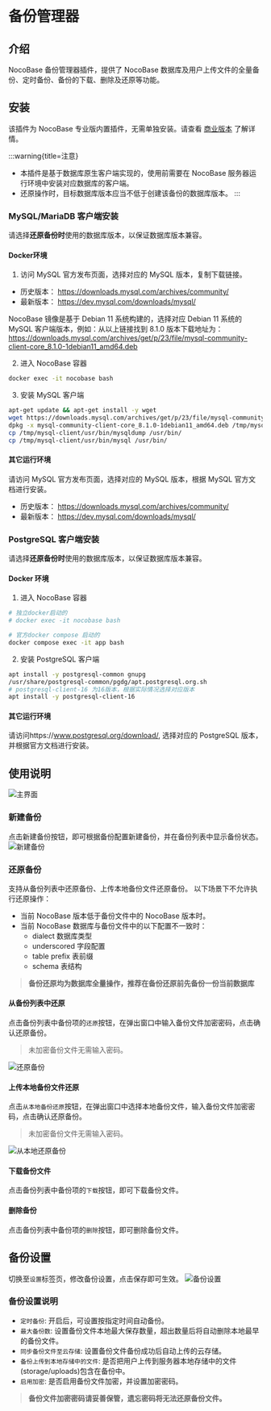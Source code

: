 # 备份管理器

<PluginInfo name="backups"></PluginInfo>

## 介绍

NocoBase 备份管理器插件，提供了 NocoBase 数据库及用户上传文件的全量备份、定时备份、备份的下载、删除及还原等功能。

## 安装

该插件为 NocoBase 专业版内置插件，无需单独安装。请查看 <a target="_blank" href="https://www.nocobase.com/cn/commercial">商业版本</a> 了解详情。

:::warning{title=注意}
- 本插件是基于数据库原生客户端实现的，使用前需要在 NocoBase 服务器运行环境中安装对应数据库的客户端。
- 还原操作时，目标数据库版本应当不低于创建该备份的数据库版本。
:::

### MySQL/MariaDB 客户端安装

请选择<strong>还原备份时</strong>使用的数据库版本，以保证数据库版本兼容。

#### Docker环境

1. 访问 MySQL 官方发布页面，选择对应的 MySQL 版本，复制下载链接。
- 历史版本： https://downloads.mysql.com/archives/community/
- 最新版本： https://dev.mysql.com/downloads/mysql/

NocoBase 镜像是基于 Debian 11 系统构建的，选择对应 Debian 11 系统的 MySQL 客户端版本，例如：从以上链接找到 8.1.0 版本下载地址为：https://downloads.mysql.com/archives/get/p/23/file/mysql-community-client-core_8.1.0-1debian11_amd64.deb

2. 进入 NocoBase 容器
```bash
docker exec -it nocobase bash
```

3. 安装 MySQL 客户端
```bash
apt-get update && apt-get install -y wget
wget https://downloads.mysql.com/archives/get/p/23/file/mysql-community-client-core_8.1.0-1debian11_amd64.deb
dpkg -x mysql-community-client-core_8.1.0-1debian11_amd64.deb /tmp/mysql-client
cp /tmp/mysql-client/usr/bin/mysqldump /usr/bin/
cp /tmp/mysql-client/usr/bin/mysql /usr/bin/
```

#### 其它运行环境

请访问 MySQL 官方发布页面，选择对应的 MySQL 版本，根据 MySQL 官方文档进行安装。
- 历史版本： https://downloads.mysql.com/archives/community/
- 最新版本： https://dev.mysql.com/downloads/mysql/

### PostgreSQL 客户端安装

请选择<strong>还原备份时</strong>使用的数据库版本，以保证数据库版本兼容。

#### Docker 环境

1. 进入 NocoBase 容器

```bash
# 独立docker启动的
# docker exec -it nocobase bash

# 官方docker compose 启动的
docker compose exec -it app bash
```

2. 安装 PostgreSQL 客户端

```bash
apt install -y postgresql-common gnupg
/usr/share/postgresql-common/pgdg/apt.postgresql.org.sh
# postgresql-client-16 为16版本，根据实际情况选择对应版本
apt install -y postgresql-client-16
```

#### 其它运行环境

请访问https://www.postgresql.org/download/, 选择对应的 PostgreSQL 版本，并根据官方文档进行安装。

## 使用说明

![主界面](./static/main-screen.png)

### 新建备份

点击新建备份按钮，即可根据备份配置新建备份，并在备份列表中显示备份状态。
![新建备份](./static/new-backup.png)

### 还原备份

支持从备份列表中还原备份、上传本地备份文件还原备份。
以下场景下不允许执行还原操作：
- 当前 NocoBase 版本低于备份文件中的 NocoBase 版本时。
- 当前 NocoBase 数据库与备份文件中的以下配置不一致时：
  - dialect 数据库类型
  - underscored 字段配置
  - table prefix 表前缀
  - schema 表结构

> **备份还原均为数据库全量操作，推荐在备份还原前先备份一份当前数据库**

#### 从备份列表中还原

点击备份列表中备份项的`还原`按钮，在弹出窗口中输入备份文件加密密码，点击确认还原备份。
> 未加密备份文件无需输入密码。

![还原备份](./static/restore-backup.png)

#### 上传本地备份文件还原

点击`从本地备份还原`按钮，在弹出窗口中选择本地备份文件，输入备份文件加密密码，点击确认还原备份。
> 未加密备份文件无需输入密码。

![从本地还原备份](./static/restore-from-local.png)

#### 下载备份文件

点击备份列表中备份项的`下载`按钮，即可下载备份文件。

#### 删除备份

点击备份列表中备份项的`删除`按钮，即可删除备份文件。

## 备份设置

切换至`设置`标签页，修改备份设置，点击保存即可生效。
![备份设置](./static/backup-settings.png)

### 备份设置说明

- `定时备份`: 开启后，可设置按指定时间自动备份。
- `最大备份数`: 设置备份文件本地最大保存数量，超出数量后将自动删除本地最早的备份文件。
- `同步备份文件至云存储`: 设置备份文件备份成功后自动上传的云存储。
- `备份上传到本地存储中的文件`: 是否把用户上传到服务器本地存储中的文件(storage/uploads)包含在备份中。
- `启用加密`: 是否启用备份文件加密，并设置加密密码。

> **备份文件加密密码请妥善保管，遗忘密码将无法还原备份文件。**
